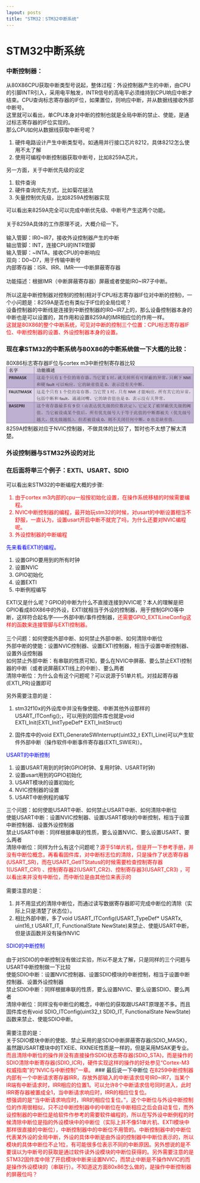 ```yaml
---
layout: posts
title: "STM32：STM32中断系统"
---
```


# STM32中断系统
### 中断控制器：
从80X86CPU获取中断类型号说起，整体过程：外设控制器产生的中断，由CPU的引脚INTR引入，采用电平触发，INTR信号的高电平必须维持到CPU响应中断才结束。CPU查询标志寄存器的IF位，如果置位，则响应中断，并从数据线接收外部中断号。<br>
这里就可以看出，单CPU本身对中断的控制也就是全局中断的禁止、使能，是通过标志寄存器的IF位实现的。<br>
那么CPU如何从数据线获取中断号呢？<br>

1. 硬件电路设计产生中断类型号。如通用并行接口芯片8212，具体8212怎么使用不太了解
2. 使用可编程中断控制器获取中断号，比如8259A芯片。

另一方面，关于中断优先级的设定

1. 软件查询
2. 硬件查询优先方式，比如菊花链法
3. 矢量控制优先级，比如8259A控制器实现

可以看出来8259A完全可以完成中断优先级、中断号产生这两个功能。<br><br>
关于8259A具体的工作原理不说，大概介绍一下。<br><br>
输入管脚：IR0~IR7，接收外设控制器产生的中断<br>
输出管脚：INT，连接CPU的INTR管脚<br>
输入管脚：~INTA，接收CPU的中断响应<br>
双向：D0~D7，用于传输中断号<br>
内部寄存器：ISR、IRR、IMR——中断屏蔽寄存器<br><br>
功能描述：根据IMR（中断屏蔽寄存器）屏蔽或者使能IR0~IR7子中断。<br><br>
所以这是中断控制器对控制的控制(相对于CPU标志寄存器IF位对中断的控制)，一个小问题是：8259A是否也有类似于IF位的全局位呢？<br>
设备控制器的中断线是连接到中断控制器的IR0~IR7上的，那么设备控制器本身的中断也是可以设置的，其作用和设置8259A的IMR相应位的作用一样。<br>
<font color="red">这就是80X86的整个中断系统，可见对中断的控制三个位置：CPU标志寄存器IF位、中断控制器的设置、外设控制器本身的设置。</font>
### 现在拿STM32的中断系统与80X86的中断系统做一下大概的比较：
80X86标志寄存器IF位与cortex m3中断控制寄存器比较<img src="/images/stm32/cortex中断寄存器.jpg">
8259A控制器对应于NVIC控制器，不做具体的比较了，暂时也不太想了解太清楚。<br>
### 外设控制器与STM32外设的对比
### 在后面将举三个例子：EXTI、USART、SDIO
可以看出来STM32的中断编程大概的步骤:
<font color="red">

1. 由于cortex m3内部的cpu一般按初始化设置，在操作系统移植的时候需要编程。
2. NVIC中断控制器的编程，最开始玩stm32的时候，对usart的中断设置相当不舒服，一直认为，设置usart开启中断不就完了吗，为什么还要对NVIC编程呢。
3. 外设控制器的中断编程

</font>
<font color="blue">
先来看看EXTI的编程。</font>

1. 设置GPIO要用到的所有时钟
2. 设置NVIC
3. GPIO初始化
4. 设置EXTI
5. 中断例程编写

EXTI又是什么呢？GPIO的中断为什么不直接连接到NVIC呢？本人的理解是把GPIO看成80X86中的外设，EXTI就相当于外设的控制器，用于控制GPIO等中断，这样符合起名字——外部中断/事件控制器，<font color="red">还需要GPIO_EXTILineConfig这样的函数来连接管脚与EXTI控制器。</font><br><br>
三个问题：如何使能外部中断、如何禁止外部中断、如何清除中断位<br>
外部中断的使能：设置NVIC控制器、设置EXTI控制器，相当于设置中断控制器、设置外设控制器<br>
如何禁止外部中断：有串联的性质可知，要么在NVIC中屏蔽、要么禁止EXTI控制器的中断（或者说屏蔽EXTI线上的中断）、要么两者<br>
清除中断位：为什么会有这个问题呢？可以说源于51单片机，对挂起寄存器(EXTI_PR)设置即可

另外需要注意的是：

1. stm32f10x的外设库中并没有像使能、中断其他外设那样的USART_ITConfig();，可以用到的固件库也就是void EXTI_Init(EXTI_InitTypeDef* EXTI_InitStruct)

2. 固件库中的void EXTI_GenerateSWInterrupt(uint32_t EXTI_Line)可以产生软件外部中断（操作软件中断事件寄存器(EXTI_SWIER)）。

<font color="blue">
USART的中断控制</font>

1. 设置USART用到的时钟(GPIO时钟、复用时钟、USART时钟)
2. 设置usart用到的GPIO初始化
3. USART模块的设置初始化
4. NVIC控制器的设置
5. USART中断例程的编写

三个问题：如何使能USART中断、如何禁止USART中断、如何清除中断位<br>
使能USART中断：设置NVIC控制器、设置USART模块的中断控制，相当于设置中断控制器、设置外设控制器<br>
禁止USART中断：同样根据串联的性质，要么设置NVIC、要么设置USART、要么两者<br>
清除中断位：同样为什么有这个问题呢？<font color="red">源于51单片机，但是开一下参考手册，并没有中断位概念，再看看固件库，对中断标志位的清除，只是操作了状态寄存器(USART_SR)，而在USART_GetITStatus的时候需要检查控制寄存器1(USART_CR1) 、控制寄存器2(USART_CR2)、控制寄存器3(USART_CR3)  ，可以看出来并没有中断位，而中断位是由其他位来表示的</font><br><br>
需要注意的是：

1. 并不用显式的清除中断位，而通过读写数据寄存器即可完成中断位的清除（实际上只是清楚了状态位）。
2. 相比外部中断，多了void USART_ITConfig(USART_TypeDef* USARTx, uint16_t USART_IT, FunctionalState NewState)来禁止、使能USART中断，但是该函数并没有操作NVIC

<font color="blue">
SDIO的中断控制</font><br><br>
由于对SDIO的中断控制没有做过实验，所以不是太了解，只是同样的三个问题与USART中断控制做一下比较<br>
使能SDIO中断：设置NVIC控制器、设置SDIO模块的中断控制，相当于设置中断控制器、设置外设控制器<br>
禁止SDIO中断：同样根据串联的性质，要么设置NVIC、要么设置SDIO、要么两者<br>
清除中断位：同样没有中断位的概念，中断位的获取跟USART原理差不多。而且固件库也有void SDIO_ITConfig(uint32_t SDIO_IT, FunctionalState NewState)函数来禁止、使能SDIO中断。<br><br>
需要注意的是：<br>
关于SDIO模块中断的使能、禁止采用的是SDIO中断屏蔽寄存器(SDIO_MASK)，虽然跟USART模块中的TXEIE、RXNEIE性质是一样的，但是采用MSAK更专业。<br>
<font color="red">
而且清除中断位的操作并没有直接操作SDIO状态寄存器(SDIO_STA)，而是操作的SDIO清除中断寄存器(SDIO_ICR)，硬件实现这样的操作的好处参见“Cortex-M3权威指南”的“NVIC与中断控制”一章。</font>
### 最后说一下中断位
<font color="red">
在8259中断控制器内部有一个中断请求寄存器IRR，存放外部输入的中断请求信号IR0~IR7，当某个IR端有中断请求时，IRR相应的位置1。可以允许8个中断请求信号同时进入，此时IRR寄存器被置成全1，当中断请求响应时，IRR的相应位复位。<br>
想强调的是“当中断请求响应时，IRR的相应位复位。”，这个中断位与外设中断控制位的作用很相似，只不过中断控制器中的中断位在中断相应之后会自动复位，而外设控制器的中断位是给软件作参考的需要软件编程的，所以在写外设中断例程的时候清除中断位是指的外设模块中的中断位（实际上并不像51单片机、EXTI模块中那样很直接的中断位），中断控制器中的中断位不用管的。中断控制器中的中断位代表某外设的全局中断，外设的具体中断是由外设的控制器中中断位表示的，所以模块的具体中断位不止1位，有可能很多位表示不同的中断原因。另外想说的是不要误以为中断号的获取是通过软件读外设模块的中断位获得的。另外需要注意的是STM32固件库中除了开启模块中断来设置NVIC，而禁止中断是不操作NVIC的而是操作外设模块的（串联行）。不知道这方面80x86怎么做的，是操作中断控制器的屏蔽位吗？
</font>